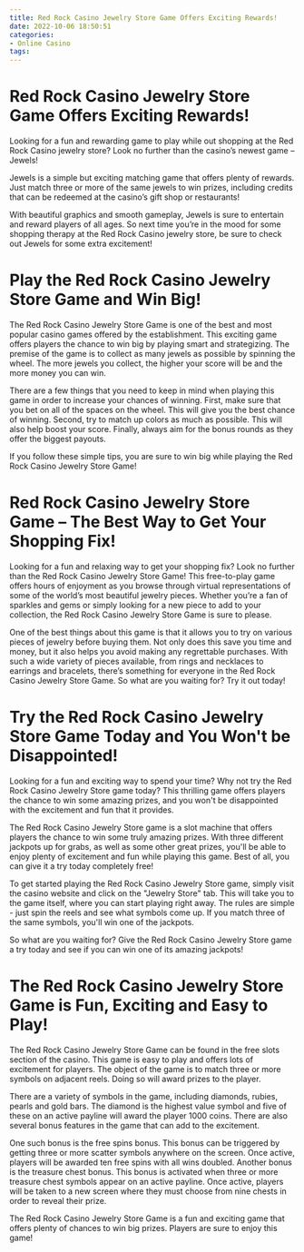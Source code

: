```yaml
---
title: Red Rock Casino Jewelry Store Game Offers Exciting Rewards!
date: 2022-10-06 18:50:51
categories:
- Online Casino
tags:
---
```



#  Red Rock Casino Jewelry Store Game Offers Exciting Rewards!

Looking for a fun and rewarding game to play while out shopping at the Red Rock Casino jewelry store? Look no further than the casino’s newest game – Jewels!

Jewels is a simple but exciting matching game that offers plenty of rewards. Just match three or more of the same jewels to win prizes, including credits that can be redeemed at the casino’s gift shop or restaurants!

With beautiful graphics and smooth gameplay, Jewels is sure to entertain and reward players of all ages. So next time you’re in the mood for some shopping therapy at the Red Rock Casino jewelry store, be sure to check out Jewels for some extra excitement!

#  Play the Red Rock Casino Jewelry Store Game and Win Big!

The Red Rock Casino Jewelry Store Game is one of the best and most popular casino games offered by the establishment. This exciting game offers players the chance to win big by playing smart and strategizing. The premise of the game is to collect as many jewels as possible by spinning the wheel. The more jewels you collect, the higher your score will be and the more money you can win.

There are a few things that you need to keep in mind when playing this game in order to increase your chances of winning. First, make sure that you bet on all of the spaces on the wheel. This will give you the best chance of winning. Second, try to match up colors as much as possible. This will also help boost your score. Finally, always aim for the bonus rounds as they offer the biggest payouts.

If you follow these simple tips, you are sure to win big while playing the Red Rock Casino Jewelry Store Game!

#  Red Rock Casino Jewelry Store Game – The Best Way to Get Your Shopping Fix!

Looking for a fun and relaxing way to get your shopping fix? Look no further than the Red Rock Casino Jewelry Store Game! This free-to-play game offers hours of enjoyment as you browse through virtual representations of some of the world’s most beautiful jewelry pieces. Whether you’re a fan of sparkles and gems or simply looking for a new piece to add to your collection, the Red Rock Casino Jewelry Store Game is sure to please.

One of the best things about this game is that it allows you to try on various pieces of jewelry before buying them. Not only does this save you time and money, but it also helps you avoid making any regrettable purchases. With such a wide variety of pieces available, from rings and necklaces to earrings and bracelets, there’s something for everyone in the Red Rock Casino Jewelry Store Game. So what are you waiting for? Try it out today!

#  Try the Red Rock Casino Jewelry Store Game Today and You Won't be Disappointed!

Looking for a fun and exciting way to spend your time? Why not try the Red Rock Casino Jewelry Store game today? This thrilling game offers players the chance to win some amazing prizes, and you won't be disappointed with the excitement and fun that it provides.

The Red Rock Casino Jewelry Store game is a slot machine that offers players the chance to win some truly amazing prizes. With three different jackpots up for grabs, as well as some other great prizes, you'll be able to enjoy plenty of excitement and fun while playing this game. Best of all, you can give it a try today completely free!

To get started playing the Red Rock Casino Jewelry Store game, simply visit the casino website and click on the "Jewelry Store" tab. This will take you to the game itself, where you can start playing right away. The rules are simple - just spin the reels and see what symbols come up. If you match three of the same symbols, you'll win one of the jackpots.

So what are you waiting for? Give the Red Rock Casino Jewelry Store game a try today and see if you can win one of its amazing jackpots!

#  The Red Rock Casino Jewelry Store Game is Fun, Exciting and Easy to Play!

The Red Rock Casino Jewelry Store Game can be found in the free slots section of the casino. This game is easy to play and offers lots of excitement for players. The object of the game is to match three or more symbols on adjacent reels. Doing so will award prizes to the player.

There are a variety of symbols in the game, including diamonds, rubies, pearls and gold bars. The diamond is the highest value symbol and five of these on an active payline will award the player 1000 coins. There are also several bonus features in the game that can add to the excitement.

One such bonus is the free spins bonus. This bonus can be triggered by getting three or more scatter symbols anywhere on the screen. Once active, players will be awarded ten free spins with all wins doubled. Another bonus is the treasure chest bonus. This bonus is activated when three or more treasure chest symbols appear on an active payline. Once active, players will be taken to a new screen where they must choose from nine chests in order to reveal their prize.

The Red Rock Casino Jewelry Store Game is a fun and exciting game that offers plenty of chances to win big prizes. Players are sure to enjoy this game!
